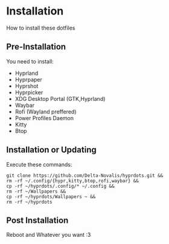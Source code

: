 # Installation
How to install these dotfiles
## Pre-Installation
You need to install:
- Hyprland
- Hyprpaper
- Hyprshot
- Hyprpicker
- XDG Desktop Portal (GTK,Hyprland)
- Waybar
- Rofi (Wayland preffered)
- Power Profiles Daemon
- Kitty
- Btop

## Installation or Updating
Execute these commands:
```
git clone https://github.com/Delta-Novalis/hyprdots.git &&
rm -rf ~/.config/{hypr,kitty,btop,rofi,waybar} &&
cp -rf ~/hyprdots/.config/* ~/.config &&
rm -rf ~/Wallpapers &&
cp -rf ~/hyprdots/Wallpapers ~ &&
rm -rf ~/hyprdots
```
## Post Installation
Reboot and Whatever you want :3
